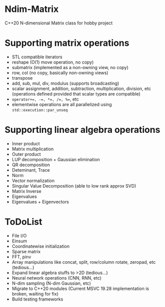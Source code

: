 # Ndim-Matrix
C++20 N-dimensional Matrix class for hobby project

# Supporting matrix operations
- STL compatible iterators
- reshape (O(1) move operation, no copy)
- submatrix (implemented as a non-owning view, no copy)
- row, col (no copy, basically non-owning views)
- transpose
- add, sub, mul, div, modulus (supports broadcasting)
- scalar assignment, addition, subtraction, multiplication, division, etc (operations defined provided that scalar types are compatible)
- ```operator+=, -=, *=, /=, %=```, etc
- elementwise operations are all parallelized using ```std::execution::par_unseq```

# Supporting linear algebra operations
- Inner product
- Matrix multiplication
- Outer product
- LUP decomposition + Gaussian elimination
- QR decomposition
- Deteminant, Trace
- Norm
- Vector normalization
- Singular Value Decomposition (able to low rank approx SVD)
- Matrix Inverse
- Eigenvalues
- Eigenvalues + Eigenvectors


# ToDoList
- File I/O
- Einsum
- Coordinatewise initialization
- Sparse matrix
- FFT, pinv
- Array manipulations like concat, split, row/column rotate, zeropad, etc (tedious...)
- Expand linear algebra stuffs to >2D (tedious...)
- Neural network operations (CNN, RNN, etc)
- N-dim sampling (N-dim Gaussian, etc)
- Migrate to C++20 modules (Current MSVC 19.28 implementation is broken, waiting for fix)
- Build testing frameworks

